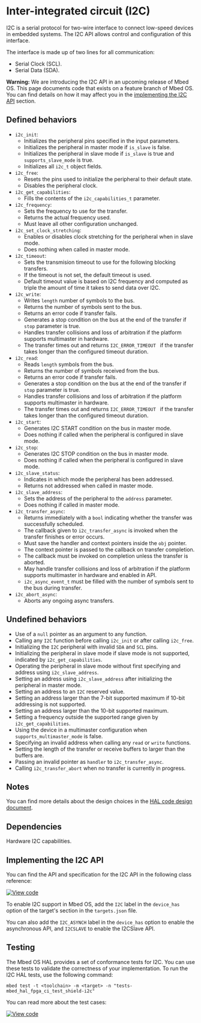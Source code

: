 <h1 id="i2c-port">Inter-integrated circuit (I2C) </h1>

I2C is a serial protocol for two-wire interface to connect low-speed devices in embedded systems. The I2C API allows control and configuration of this interface.

The interface is made up of two lines for all communication:

- Serial Clock (SCL).
- Serial Data (SDA).

<span class="warnings">**Warning:** We are introducing the I2C API in an upcoming release of Mbed OS. This page documents code that exists on a feature branch of Mbed OS. You can find details on how it may affect you in the [implementing the I2C API](#implementing-the-i2c-api) section.

## Defined behaviors

- `i2c_init`:
   - Initializes the peripheral pins specified in the input parameters.
   - Initializes the peripheral in master mode if `is_slave` is false.
   - Initializes the peripheral in slave mode if `is_slave` is true and `supports_slave_mode` is true.
   - Initializes all `i2c_t` object fields.
- `i2c_free`:
   - Resets the pins used to initialize the peripheral to their default state.
   - Disables the peripheral clock.
- `i2c_get_capabilities`:
   - Fills the contents of the `i2c_capabilities_t` parameter.
- `i2c_frequency`:
   - Sets the frequency to use for the transfer.
   - Returns the actual frequency used.
   - Must leave all other configuration unchanged.
- `i2c_set_clock_stretching`:
   - Enables or disables clock stretching for the peripheral when in slave mode.
   - Does nothing when called in master mode.
- `i2c_timeout`:
   - Sets the transmision timeout to use for the following blocking transfers.
   - If the timeout is not set, the default timeout is used.
   - Default timeout value is based on I2C frequency and computed as triple the amount of time it takes to send data over I2C.
- `i2c_write`:
   - Writes `length` number of symbols to the bus.
   - Returns the number of symbols sent to the bus.
   - Returns an error code if transfer fails.
   - Generates a stop condition on the bus at the end of the transfer if `stop` parameter is true.
   - Handles transfer collisions and loss of arbitration if the platform supports multimaster in hardware.
   - The transfer times out and returns `I2C_ERROR_TIMEOUT ` if the transfer takes longer than the configured timeout duration.
- `i2c_read`:
   - Reads `length` symbols from the bus.
   - Returns the number of symbols received from the bus.
   - Returns an error code if transfer fails.
   - Generates a stop condition on the bus at the end of the transfer if `stop` parameter is true.
   - Handles transfer collisions and loss of arbitration if the platform supports multimaster in hardware.
   - The transfer times out and returns `I2C_ERROR_TIMEOUT ` if the transfer takes longer than the configured timeout duration.
- `i2c_start`:
   - Generates I2C START condition on the bus in master mode.
   - Does nothing if called when the peripheral is configured in slave mode.
- `i2c_stop`:
   - Generates I2C STOP condition on the bus in master mode.
   - Does nothing if called when the peripheral is configured in slave mode.
- `i2c_slave_status`:
   - Indicates in which mode the peripheral has been addressed.
   - Returns not addressed when called in master mode.
- `i2c_slave_address`:
   - Sets the address of the peripheral to the `address` parameter.
   - Does nothing if called in master mode.
- `i2c_transfer_async`:
   - Returns immediately with a `bool` indicating whether the transfer was successfully scheduled.
   - The callback given to `i2c_transfer_async` is invoked when the transfer finishes or error occurs.
   - Must save the handler and context pointers inside the `obj` pointer.
   - The context pointer is passed to the callback on transfer completion.
   - The callback must be invoked on completion unless the transfer is aborted.
   - May handle transfer collisions and loss of arbitration if the platform supports multimaster in hardware and enabled in API.
   - `i2c_async_event_t` must be filled with the number of symbols sent to the bus during transfer.
- `i2c_abort_async`:
   - Aborts any ongoing async transfers.

## Undefined behaviors

- Use of a `null` pointer as an argument to any function.
- Calling any `I2C` function before calling `i2c_init` or after calling `i2c_free`.
- Initializing the `I2C` peripheral with invalid `SDA` and `SCL` pins.
- Initializing the peripheral in slave mode if slave mode is not supported, indicated by `i2c_get_capabilities`.
- Operating the peripheral in slave mode without first specifying and address using `i2c_slave_address`.
- Setting an address using `i2c_slave_address` after initializing the peripheral in master mode.
- Setting an address to an `I2C` reserved value.
- Setting an address larger than the 7-bit supported maximum if 10-bit addressing is not supported.
- Setting an address larger than the 10-bit supported maximum.
- Setting a frequency outside the supported range given by `i2c_get_capabilities`.
- Using the device in a multimaster configuration when `supports_multimaster_mode` is false.
- Specifying an invalid address when calling any `read` or `write` functions.
- Setting the length of the transfer or receive buffers to larger than the buffers are.
- Passing an invalid pointer as `handler` to `i2c_transfer_async`.
- Calling `i2c_transfer_abort` when no transfer is currently in progress.

## Notes

You can find more details about the design choices in the [HAL code design document](https://github.com/ARMmbed/mbed-os/blob/feature-i2c/docs/design-documents/hal/0001-i2c-overhaul.md).

## Dependencies

Hardware I2C capabilities.

## Implementing the I2C API

You can find the API and specification for the I2C API in the following class reference:

[![View code](https://www.mbed.com/embed/?type=library)](https://os.mbed.com/docs/mbed-os/v6.3/feature-i2c-doxy/classmbed_1_1_i2_c.html)

To enable I2C support in Mbed OS, add the `I2C` label in the `device_has` option of the target's section in the `targets.json` file.

You can also add the `I2C_ASYNCH` label in the `device_has` option to enable the asynchronous API,
and `I2CSLAVE` to enable the I2CSlave API.

## Testing

The Mbed OS HAL provides a set of conformance tests for I2C. You can use these tests to validate the correctness of your implementation. To run the I2C HAL tests, use the following command:

```
mbed test -t <toolchain> -m <target> -n "tests-mbed_hal_fpga_ci_test_shield-i2c"
```

You can read more about the test cases:

[![View code](https://www.mbed.com/embed/?type=library)](https://os.mbed.com/docs/mbed-os/v6.3/feature-i2c-doxy/group__hal__i2c__tests.html)
